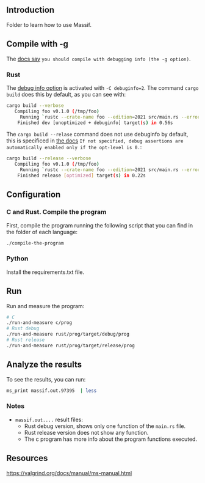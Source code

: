 ## Introduction

Folder to learn how to use Massif.

## Compile with -g

The [docs say](<https://valgrind.org/docs/manual/ms-manual.html>) `you should compile with debugging info (the -g option)`.

### Rust

The [debug info option](<https://doc.rust-lang.org/rustc/codegen-options/index.html?highlight=debuginfo#debuginfo>) is activated with `-C debuginfo=2`. The command `cargo build` does this by default, as you can see with:

```bash
cargo build --verbose
   Compiling foo v0.1.0 (/tmp/foo)
     Running `rustc --crate-name foo --edition=2021 src/main.rs --error-format=json --json=diagnostic-rendered-ansi --crate-type bin --emit=dep-info,link -C embed-bitcode=no -C debuginfo=2 -C metadata=48ffd6d29e667245 -C extra-filename=-48ffd6d29e667245 --out-dir /tmp/foo/target/debug/deps -C incremental=/tmp/foo/target/debug/incremental -L dependency=/tmp/foo/target/debug/deps`
    Finished dev [unoptimized + debuginfo] target(s) in 0.56s
```

The `cargo build --relase` command does not use debuginfo by default, this is specificed in [the docs](<https://doc.rust-lang.org/rustc/codegen-options/index.html#opt-level>) `If not specified, debug assertions are automatically enabled only if the opt-level is 0.`:

```bash
cargo build --release --verbose
   Compiling foo v0.1.0 (/tmp/foo)
     Running `rustc --crate-name foo --edition=2021 src/main.rs --error-format=json --json=diagnostic-rendered-ansi --crate-type bin --emit=dep-info,link -C opt-level=3 -C embed-bitcode=no -C metadata=99b4a5d477b3560b -C extra-filename=-99b4a5d477b3560b --out-dir /tmp/foo/target/release/deps -L dependency=/tmp/foo/target/release/deps`
    Finished release [optimized] target(s) in 0.22s
```

## Configuration

### C and Rust. Compile the program

First, compile the program running the following script that you can find in the folder of each language:

```bash
./compile-the-program
```

### Python

Install the requirements.txt file.

## Run

Run and measure the program:

```bash
# C
./run-and-measure c/prog
# Rust debug
./run-and-measure rust/prog/target/debug/prog
# Rust release
./run-and-measure rust/prog/target/release/prog
```

## Analyze the results

To see the results, you can run:

```bash
ms_print massif.out.97395  | less
```

### Notes

- `massif.out....` result files:
  - Rust debug version, shows only one function of the `main.rs` file.
  - Rust release version does not show any function.
  - The c program has more info about the program functions executed.

## Resources

<https://valgrind.org/docs/manual/ms-manual.html>
